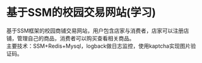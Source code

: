 基于SSM的校园交易网站(学习)<br>
==
  基于SSM框架的校园商铺交易网站，用户包含店家与消费者，店家可以注册店铺，管理自己的商品，消费者可以购买查看相关商品。<br>
  主要技术：SSM+Redis+Mysql，logback做日志监控，使用kaptcha实现图片验证码。
